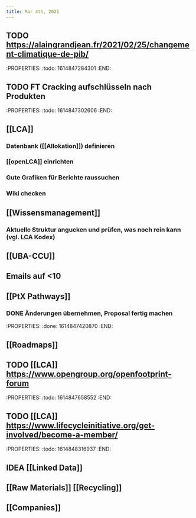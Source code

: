 ```yaml
---
title: Mar 4th, 2021
---
```


## TODO https://alaingrandjean.fr/2021/02/25/changement-climatique-de-pib/
:PROPERTIES:
:todo: 1614847284301
:END:
## TODO  FT Cracking aufschlüsseln nach Produkten
:PROPERTIES:
:todo: 1614847302606
:END:
## [[LCA]]
### Datenbank ([[Allokation]]) definieren
### [[openLCA]] einrichten
### Gute Grafiken für Berichte raussuchen
### Wiki checken
## [[Wissensmanagement]]
### Aktuelle Struktur angucken und prüfen, was noch rein kann (vgl. LCA Kodex)
## [[UBA-CCU]]
## Emails auf <10
## [[PtX Pathways]]
### DONE Änderungen übernehmen, Proposal fertig machen
:PROPERTIES:
:done: 1614847420870
:END:
## [[Roadmaps]]
## TODO [[LCA]] https://www.opengroup.org/openfootprint-forum
:PROPERTIES:
:todo: 1614847658552
:END:
## TODO [[LCA]] https://www.lifecycleinitiative.org/get-involved/become-a-member/
:PROPERTIES:
:todo: 1614848316937
:END:
## IDEA [[Linked Data]]
## [[Raw Materials]] [[Recycling]]
## [[Companies]]
##

